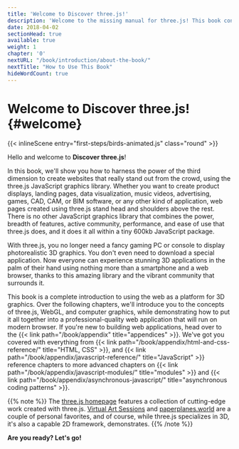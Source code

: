 ```yaml
---
title: 'Welcome to Discover three.js!'
description: 'Welcome to the missing manual for three.js! This book contains everything you need to create stunning 3D web apps of any size, such as product displays, landing pages, data visualization, music videos, games, and more.'
date: 2018-04-02
sectionHead: true
available: true
weight: 1
chapter: '0'
nextURL: "/book/introduction/about-the-book/"
nextTitle: "How to Use This Book"
hideWordCount: true
---
```




# Welcome to Discover three.js! {#welcome}

{{< inlineScene entry="first-steps/birds-animated.js" class="round" >}}

Hello and welcome to **Discover three.js**!

In this book, we'll show you how to harness the power of the third dimension to create websites that really stand out from the crowd, using the three.js JavaScript graphics library. Whether you want to create product displays, landing pages, data visualization, music videos, advertising, games, CAD, CAM, or BIM software, or any other kind of application, web pages created using three.js stand head and shoulders above the rest. There is no other JavaScript graphics library that combines the power, breadth of features, active community, performance, and ease of use that three.js does, and it does it all within a tiny 600kb JavaScript package.

With three.js, you no longer need a fancy gaming PC or console to display photorealistic 3D graphics. You don't even need to download a special application. Now everyone can experience stunning 3D applications in the palm of their hand using nothing more than a smartphone and a web browser, thanks to this amazing library and the vibrant community that surrounds it.

This book is a complete introduction to using the web as a platform for 3D graphics. Over the following chapters, we'll introduce you to the concepts of three.js, WebGL, and computer graphics, while demonstrating how to put it all together into a professional-quality web application that will run on modern browser. If you're new to building web applications, head over to the {{< link path="/book/appendix" title="appendices" >}}. We've got you covered with everything from {{< link path="/book/appendix/html-and-css-reference/" title="HTML, CSS" >}}, and {{< link path="/book/appendix/javascript-reference/" title="JavaScript" >}} reference chapters to more advanced chapters on {{< link path="/book/appendix/javascript-modules/" title="modules" >}} and {{< link path="/book/appendix/asynchronous-javascript/" title="asynchronous coding patterns" >}}.

{{% note %}}
The [three.js homepage](https://threejs.org/) features a collection of cutting-edge work created with three.js. [Virtual Art Sessions](https://virtualart.chromeexperiments.com/artists/andrea-blasich/sessions/bull/) and [paperplanes.world](https://paperplanes.world/) are a couple of personal favorites, and of course, while three.js specializes in 3D, it's also a capable 2D framework,  demonstrates.
{{% /note %}}

**Are you ready? Let's go!**
